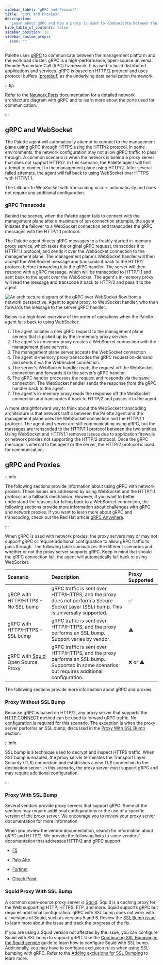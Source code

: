 ```yaml
---
sidebar_label: "gRPC and Proxies"
title: "gRPC and Proxies"
description:
  "Learn about gRPC and how a proxy is used to communicate between the management platform and the workload cluster."
hide_table_of_contents: false
sidebar_position: 30
sidebar_custom_props:
  icon: ""
---
```


Palette uses [gRPC](https://grpc.io) to communicate between the management platform and the workload cluster. gRPC is a
high-performance, open-source universal Remote Procedure Call (RPC) framework. It is used to build distributed
applications and services. gRPC is based on HTTP/2 protocol and uses protocol buffers
([protobuf](https://protobuf.dev/)) as the underlying data serialization framework.

:::tip

Refer to the [Network Ports](networking-ports.md) documentation for a detailed network architecture diagram with gRPC
and to learn more about the ports used for communication.

:::

## gRPC and WebSocket

The Palette agent will automatically attempt to connect to the management plane using gRPC through HTTPS using the
HTTP/2 protocol. In some environments, the network configuration may not allow gRPC traffic to pass through. A common
scenario is when the network is behind a proxy server that does not support HTTP/2. In this scenario, the Palette agent
will first attempt to connect to the management plane using HTTP/2. After several failed attempts, the agent will fall
back to using WebSocket over HTTPS with HTTP/1.1.

The fallback to WebSocket with transcoding occurs automatically and does not require any additional configuration.

### gRPC Transcode

Behind the scenes, when the Palette agent fails to connect with the management plane after a maximum of ten connection
attempts, the agent initiates the failover to a WebSocket connection and transcodes the gRPC messages with the HTTP/1.1
protocol.

The Palette agent directs gRPC messages to a freshly started in-memory proxy service, which takes the original gRPC
request, transcodes it to HTTP/1.1 protocol, and sends it over the WebSocket connection to the management plane. The
management plane's WebSocket handler will then accept the WebSocket message and transcode it back to the HTTP/2 protocol
before forwarding it to the gRPC handler. The server will then respond with a gRPC message, which will be transcoded to
HTTP/1.1 and sent back to the agent over the WebSocket. The agent's in-memory proxy will read the message and transcode
it back to HTTP/2 and pass it to the agent.

![An architecture diagram of the gRPC over WebSocket flow from a network perspective. Agent to agent proxy, to WebSocket handler, who then forwards the message to the server gRPC handler.](/architecture_grps-proxy_grpc-websocket.webp)

Below is a high-level overview of the order of operations when the Palette agent falls back to using WebSocket:

1. The agent initiates a new gRPC request to the management plane servers that is picked up by the in-memory proxy
   service.
2. The agent's in-memory proxy creates a WebSocket connection with the management plane servers.
3. The management plane server accepts the WebSocket connection
4. The agent in-memory proxy transcodes the gRPC request on-demand and sends it via the WebSocket connection.
5. The server's WebSocker handler reads the request off the WebSocket connection and forwards it to the server's gRPC
   handler.
6. The gRPC handler processes the request and responds via the same connection. The WebSocket handler sends the response
   from the gRPC handler back to the agent.
7. The agent's in-memory proxy reads the response off the WebSocket connection and transcodes it back to HTTP/2 and
   passes it to the agent.

A more straightforward way to think about the WebSocket transcoding architecture is that network traffic between the
Palette agent and the management plane uses the WebSocket connection and the HTTP/1.1 protocol. The agent and server are
still communicating using gRPC, but the messages are transcoded to the HTTP/1.1 protocol between the two entities. Using
WebSocket and HTTP/1.1 removes issues due to application firewalls or network proxies not supporting the HTTP/2
protocol. Once the gRPC message is internal to the agent or the server, the HTTP/2 protocol is used for communication.

## gRPC and Proxies

:::info

The following sections provide information about using gRPC with network proxies. These issues are addressed by using
WebSocket and the HTTP/1.1 protocol as a fallback mechanism. However, if you want to better understand the reasons for
falling back to a WebSocket connection, the following sections provide more information about challenges with gRPC and
network proxies. If you want to learn more about gRPC and transcoding, check out the Red Hat article
[gRPC Anywhere](https://www.redhat.com/en/blog/grpc-anywhere).

:::

When gRPC is used with network proxies, the proxy servers may or may not support gRPC or require additional
configuration to allow gRPC traffic to pass through. The following table summarizes the different scenarios and whether
or not the proxy server supports gRPC. Keep in mind that should the gRPC connection fail, the agent will automatically
fall back to using WebSocket.

| **Scenario**                                                      | **Description**                                                                                                                              | **Proxy Supported** |
| :---------------------------------------------------------------- | :------------------------------------------------------------------------------------------------------------------------------------------- | :------------------ |
| gRCP with HTTP/HTTPS - No SSL bump                                | gRPC traffic is sent over HTTP/HTTPS, and the proxy does not perform a Secure Socket Layer (SSL) bump. This is universally supported.        | ✅                  |
| gRPC with HTTP/HTTPS - SSL bump                                   | gRPC traffic is sent over HTTP/HTTPS, and the proxy performs an SSL bump. Support varies by vendor.                                          | ⚠️                  |
| gRPC with [Squid](https://wiki.squid-cache.org) Open Source Proxy | gRPC traffic is sent over HTTP/HTTPS, and the proxy performs an SSL bump. Supported in some scenarios but requires additional configuration. | ❌ or ⚠️            |

The following sections provide more information about gRPC and proxies.

### Proxy Without SSL Bump

Because gRPC is based on HTTP/2, any proxy server that supports the
[HTTP CONNECT](https://developer.mozilla.org/en-US/docs/Web/HTTP/Methods/CONNECT) method can be used to forward gRPC
traffic. No configuration is required for this scenario. The exception is when the proxy server performs an SSL bump,
discussed in the [Proxy With SSL Bump](#proxy-with-ssl-bump) section.

:::info

SSL bump is a technique used to decrypt and inspect HTTPS traffic. When SSL bump is enabled, the proxy server terminates
the Transport Layer Security (TLS) connection and establishes a new TLS connection to the destination server. In this
scenario, the proxy server must support gRPC and may require additional configuration.

:::

### Proxy With SSL Bump

Several vendors provide proxy servers that support gRPC. Some of the vendors may require additional configurations or
the use of a specific version of the proxy server. We encourage you to review your proxy server documentation for more
information.

When you review the vendor documentation, search for information about gRPC and HTTP/2. We provide the following links
to some vendors' documentation that addresses HTTP/2 and gRPC support.

- [F5](https://my.f5.com/manage/s/article/K47440400)

- [Palo Alto](https://knowledgebase.paloaltonetworks.com/KCSArticleDetail?id=kA10g000000CmdQCAS)

- [Fortinet](https://docs.fortinet.com/document/fortigate/7.4.0/administration-guide/710924/https-2-support-in-proxy-mode-ssl-inspection)

- [Check Point](https://support.checkpoint.com/results/sk/sk116022)

### Squid Proxy With SSL Bump

A common open-source proxy server is [Squid](https://wiki.squid-cache.org). Squid is a caching proxy for the Web
supporting HTTP, HTTPS, FTP, and more. Squid supports gRPC but requires additional configuration. gRPC with SSL bump
does not work with all versions of Squid, such as versions 5 and 6. Review the
[SSL Bump issue](https://bugs.squid-cache.org/show_bug.cgi?id=5245) to learn more about the issue and track the progress
of the fix.

If you are using a Squid version not affected by the issue, you can configure Squid with SSL bump to support gRPC. Use
the [Configuring SSL Bumping in the Squid service](https://support.kaspersky.com/KWTS/6.1/en-US/166244.htm) guide to
learn how to configure Squid with SSL bump. Additionally, you may have to configure exclusion rules when using SSL
bumping with gRPC. Refer to the
[Adding exclusions for SSL Bumping](https://support.kaspersky.com/KWTS/6.1/en-US/193664.htm) to learn more.
